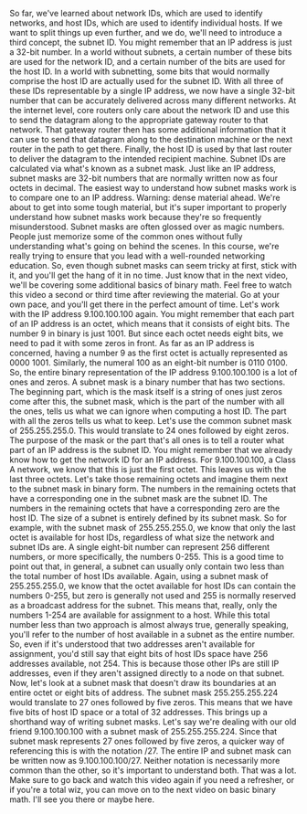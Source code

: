 So far, we've learned about network IDs, which are used to identify networks, and host IDs, which are used to identify individual hosts. If we want to split things up even further, and we do, we'll need to introduce a third concept, the subnet ID. You might remember that an IP address is just a 32-bit number. In a world without subnets, a certain number of these bits are used for the network ID, and a certain number of the bits are used for the host ID. In a world with subnetting, some bits that would normally comprise the host ID are actually used for the subnet ID. With all three of these IDs representable by a single IP address, we now have a single 32-bit number that can be accurately delivered across many different networks. At the internet level, core routers only care about the network ID and use this to send the datagram along to the appropriate gateway router to that network. That gateway router then has some additional information that it can use to send that datagram along to the destination machine or the next router in the path to get there. Finally, the host ID is used by that last router to deliver the datagram to the intended recipient machine. Subnet IDs are calculated via what's known as a subnet mask. Just like an IP address, subnet masks are 32-bit numbers that are normally written now as four octets in decimal. The easiest way to understand how subnet masks work is to compare one to an IP address. Warning: dense material ahead. We're about to get into some tough material, but it's super important to properly understand how subnet masks work because they're so frequently misunderstood. Subnet masks are often glossed over as magic numbers. People just memorize some of the common ones without fully understanding what's going on behind the scenes. In this course, we're really trying to ensure that you lead with a well-rounded networking education. So, even though subnet masks can seem tricky at first, stick with it, and you'll get the hang of it in no time. Just know that in the next video, we'll be covering some additional basics of binary math. Feel free to watch this video a second or third time after reviewing the material. Go at your own pace, and you'll get there in the perfect amount of time. Let's work with the IP address 9.100.100.100 again. You might remember that each part of an IP address is an octet, which means that it consists of eight bits. The number 9 in binary is just 1001. But since each octet needs eight bits, we need to pad it with some zeros in front. As far as an IP address is concerned, having a number 9 as the first octet is actually represented as 0000 1001. Similarly, the numeral 100 as an eight-bit number is 0110 0100. So, the entire binary representation of the IP address 9.100.100.100 is a lot of ones and zeros. A subnet mask is a binary number that has two sections. The beginning part, which is the mask itself is a string of ones just zeros come after this, the subnet mask, which is the part of the number with all the ones, tells us what we can ignore when computing a host ID. The part with all the zeros tells us what to keep. Let's use the common subnet mask of 255.255.255.0. This would translate to 24 ones followed by eight zeros. The purpose of the mask or the part that's all ones is to tell a router what part of an IP address is the subnet ID. You might remember that we already know how to get the network ID for an IP address. For 9.100.100.100, a Class A network, we know that this is just the first octet. This leaves us with the last three octets. Let's take those remaining octets and imagine them next to the subnet mask in binary form. The numbers in the remaining octets that have a corresponding one in the subnet mask are the subnet ID. The numbers in the remaining octets that have a corresponding zero are the host ID. The size of a subnet is entirely defined by its subnet mask. So for example, with the subnet mask of 255.255.255.0, we know that only the last octet is available for host IDs, regardless of what size the network and subnet IDs are. A single eight-bit number can represent 256 different numbers, or more specifically, the numbers 0-255. This is a good time to point out that, in general, a subnet can usually only contain two less than the total number of host IDs available. Again, using a subnet mask of 255.255.255.0, we know that the octet available for host IDs can contain the numbers 0-255, but zero is generally not used and 255 is normally reserved as a broadcast address for the subnet. This means that, really, only the numbers 1-254 are available for assignment to a host. While this total number less than two approach is almost always true, generally speaking, you'll refer to the number of host available in a subnet as the entire number. So, even if it's understood that two addresses aren't available for assignment, you'd still say that eight bits of host IDs space have 256 addresses available, not 254. This is because those other IPs are still IP addresses, even if they aren't assigned directly to a node on that subnet. Now, let's look at a subnet mask that doesn't draw its boundaries at an entire octet or eight bits of address. The subnet mask 255.255.255.224 would translate to 27 ones followed by five zeros. This means that we have five bits of host ID space or a total of 32 addresses. This brings up a shorthand way of writing subnet masks. Let's say we're dealing with our old friend 9.100.100.100 with a subnet mask of 255.255.255.224. Since that subnet mask represents 27 ones followed by five zeros, a quicker way of referencing this is with the notation /27. The entire IP and subnet mask can be written now as 9.100.100.100/27. Neither notation is necessarily more common than the other, so it's important to understand both. That was a lot. Make sure to go back and watch this video again if you need a refresher, or if you're a total wiz, you can move on to the next video on basic binary math. I'll see you there or maybe here.

